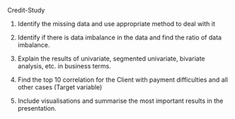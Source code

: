  Credit-Study

1) Identify the missing data and use appropriate method to deal with it

2) Identify if there is data imbalance in the data and find the ratio of data imbalance.

3) Explain the results of univariate, segmented univariate, bivariate analysis, etc. in business terms.

4) Find the top 10 correlation for the Client with payment difficulties and all other cases (Target variable)

7) Include visualisations and summarise the most important results in the presentation.
